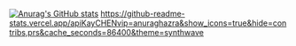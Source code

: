 [![Anurag's GitHub stats](https://github-readme-stats.vercel.app/api?username=anuraghazra)](https://github.com/anuraghazra/github-readme-stats)
 https://github-readme-stats.vercel.app/apiKayCHENvip=anuraghazra&show_icons=true&hide=contribs,prs&cache_seconds=86400&theme=synthwave
